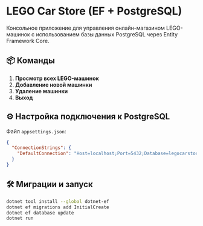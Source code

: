 # LEGO Car Store (EF + PostgreSQL)

Консольное приложение для управления онлайн-магазином LEGO-машинок с использованием базы данных PostgreSQL через Entity Framework Core.

## 📦 Команды

1. **Просмотр всех LEGO-машинок**
2. **Добавление новой машинки**
3. **Удаление машинки**
4. **Выход**

## ⚙️ Настройка подключения к PostgreSQL

Файл `appsettings.json`:

```json
{
  "ConnectionStrings": {
    "DefaultConnection": "Host=localhost;Port=5432;Database=legocarstore;Username=postgres;Password=yourpassword"
  }
}
```

## 🛠 Миграции и запуск

```bash
dotnet tool install --global dotnet-ef
dotnet ef migrations add InitialCreate
dotnet ef database update
dotnet run
```
